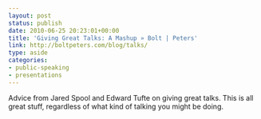 ```yaml
---
layout: post
status: publish
date: 2010-06-25 20:23:01+00:00
title: 'Giving Great Talks: A Mashup » Bolt | Peters'
link: http://boltpeters.com/blog/talks/
type: aside
categories:
- public-speaking
- presentations
---
```


Advice from Jared Spool and Edward Tufte on giving great talks. This is all great stuff, regardless of what kind of talking you might be doing.
